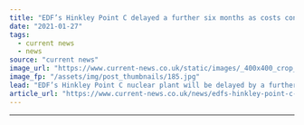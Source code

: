 ```yaml
---
title: "EDF’s Hinkley Point C delayed a further six months as costs continue to grow"
date: "2021-01-27"
tags: 
  - current news
  - news
source: "current news"
image_url: "https://www.current-news.co.uk/static/images/_400x400_crop_center-center/EDF-Hinkley-Point-C-update.jpg"
image_fp: "/assets/img/post_thumbnails/185.jpg"
lead: "EDF’s Hinkley Point C nuclear plant will be delayed by a further six months due to disruption from COVID-19."
article_url: "https://www.current-news.co.uk/news/edfs-hinkley-point-c-delayed-a-further-six-months-as-costs-continue-to-grow?utm_source=rss-feeds&utm_medium=rss&utm_campaign=rss"
---
```


---
